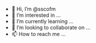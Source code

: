 - 👋 Hi, I’m @sscofm
- 👀 I’m interested in ...
- 🌱 I’m currently learning ...
- 💞️ I’m looking to collaborate on ...
- 📫 How to reach me ...

<!---
sscofm/sscofm is a ✨ special ✨ repository because its `README.md` (this file) appears on your GitHub profile.
You can click the Preview link to take a look at your changes.
--->
